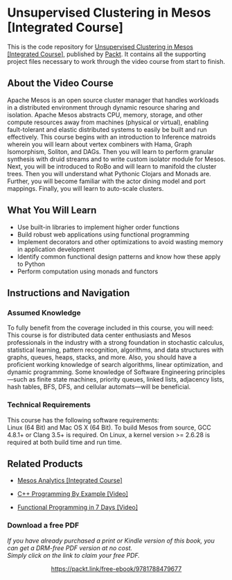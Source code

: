 # Unsupervised Clustering in Mesos [Integrated Course]
This is the code repository for [Unsupervised Clustering in Mesos [Integrated Course]](https://www.packtpub.com/application-development/unsupervised-clustering-mesos-integrated-course?utm_source=github&utm_medium=repository&utm_campaign=9781788479677), published by [Packt](https://www.packtpub.com/?utm_source=github). It contains all the supporting project files necessary to work through the video course from start to finish.
## About the Video Course
Apache Mesos is an open source cluster manager that handles workloads in a distributed environment through dynamic resource sharing and isolation. Apache Mesos abstracts CPU, memory, storage, and other compute resources away from machines (physical or virtual), enabling fault-tolerant and elastic distributed systems to easily be built and run effectively.
This course begins with an introduction to Inference matroids wherein you will learn about vertex combiners with Hama, Graph Isomorphism, Soliton, and DAGs. Then you will learn to perform granular synthesis with druid streams and to write custom isolator module for Mesos. Next, you will be introduced to RoBo and will learn to manifold the cluster trees. Then you will understand what Pythonic Clojars and Monads are. Further, you will become familiar with the actor dining model and port mappings. Finally, you will learn to auto-scale clusters.

<H2>What You Will Learn</H2>
<DIV class=book-info-will-learn-text>
<UL>
<LI>Use built-in libraries to implement higher order<SPAN style="BACKGROUND-COLOR: transparent"> functions</SPAN> 
<LI>Build robust web applications using functional programming 
<LI>Implement decorators and other optimizations to avoid wasting memory in application development 
<LI>Identify common functional design patterns and know how these apply to Python 
<LI>Perform computation using monads and functors </LI></UL></DIV>

## Instructions and Navigation
### Assumed Knowledge
To fully benefit from the coverage included in this course, you will need:<br/>
This course is for distributed data center enthusiasts and Mesos professionals in the industry with a strong foundation in stochastic calculus, statistical learning, pattern recognition, algorithms, and data structures with graphs, queues, heaps, stacks, and more. Also, you should have a proficient working knowledge of search algorithms, linear optimization, and dynamic programming. Some knowledge of Software Engineering principles—such as finite state machines, priority queues, linked lists, adjacency lists, hash tables, BFS, DFS, and cellular automats—will be beneficial.
### Technical Requirements
This course has the following software requirements:<br/>
Linux (64 Bit) and Mac OS X (64 Bit). 
To build Mesos from source, GCC 4.8.1+ or Clang 3.5+ is required. 
On Linux, a kernel version >= 2.6.28 is required at both build time and run time.

## Related Products
* [Mesos Analytics [Integrated Course]](https://www.packtpub.com/application-development/mesos-analytics-integrated-course?utm_source=github&utm_medium=repository&utm_campaign=9781788475730)

* [C++ Programming By Example [Video]](https://www.packtpub.com/application-development/c-programming-example-video?utm_source=github&utm_medium=repository&utm_campaign=9781788395595)

* [Functional Programming in 7 Days [Video]](https://www.packtpub.com/application-development/functional-programming-7-days-video?utm_source=github&utm_medium=repository&utm_campaign=9781788990295)

### Download a free PDF

 <i>If you have already purchased a print or Kindle version of this book, you can get a DRM-free PDF version at no cost.<br>Simply click on the link to claim your free PDF.</i>
<p align="center"> <a href="https://packt.link/free-ebook/9781788479677">https://packt.link/free-ebook/9781788479677 </a> </p>